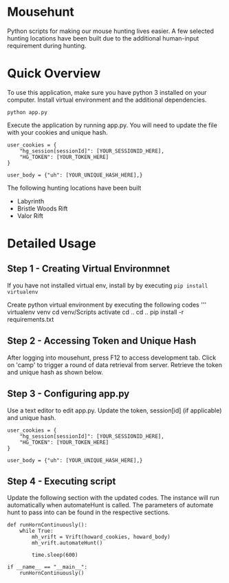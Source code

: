 # Mousehunt

Python scripts for making our mouse hunting lives easier. A few selected hunting locations have been built due to the additional human-input requirement during hunting.

# Quick Overview
To use this application, make sure you have python 3 installed on your computer. Install virtual environment and the additional dependencies.

```
python app.py
```

Execute the application by running app.py. You will need to update the file with your cookies and unique hash. 

```
user_cookies = {
    "hg_session[sessionId]": [YOUR_SESSIONID_HERE],
    "HG_TOKEN": [YOUR_TOKEN_HERE]
}

user_body = {"uh": [YOUR_UNIQUE_HASH_HERE],}
```

The following hunting locations have been built
- Labyrinth
- Bristle Woods Rift
- Valor Rift

# Detailed Usage
## Step 1 - Creating Virtual Environmnet
If you have not installed virtual env, install by by executing `pip install virtualenv`

Create python virtual environment by executing the following codes
'''
virtualenv venv
cd venv/Scripts
activate
cd ..
cd ..
pip install -r requirements.txt

## Step 2 - Accessing Token and Unique Hash
After logging into mousehunt, press F12 to access development tab. Click on 'camp' to trigger a round of data retrieval from server. Retrieve the token and unique hash as shown below.


## Step 3 - Configuring app.py
Use a text editor to edit app.py. Update the token, session[id] (if applicable) and unique hash.
```
user_cookies = {
    "hg_session[sessionId]": [YOUR_SESSIONID_HERE],
    "HG_TOKEN": [YOUR_TOKEN_HERE]
}

user_body = {"uh": [YOUR_UNIQUE_HASH_HERE],}
```

## Step 4 - Executing script
Update the following section with the updated codes. The instance will run automatically when automateHunt is called. The parameters of automate hunt to pass into can be found in the respective sections.

```
def runHornContinuously():
    while True:
        mh_vrift = Vrift(howard_cookies, howard_body)
        mh_vrift.automateHunt()

        time.sleep(600)

if __name__ == "__main__":
    runHornContinuously()

```


